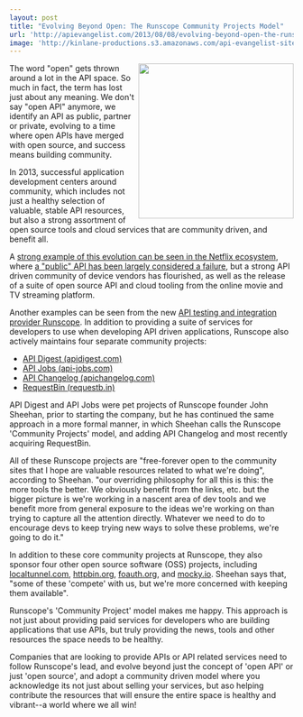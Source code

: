 ```yaml
---
layout: post
title: "Evolving Beyond Open: The Runscope Community Projects Model"
url: 'http://apievangelist.com/2013/08/08/evolving-beyond-open-the-runscope-community-projects-model/'
image: 'http://kinlane-productions.s3.amazonaws.com/api-evangelist-site/blog/runscope-logo.png'
---
```


[<img class="c1" src="https://s3.amazonaws.com/kinlane-productions/api-evangelist/runscope/runscope-logo.png" alt="" width="275" align="right" />][1]

The word "open" gets thrown around a lot in the API space. So much in fact, the term has lost just about any meaning. We don't say "open API" anymore, we identify an API as public, partner or private, evolving to a time where open APIs have merged with open source, and success means building community.

In 2013, successful application development centers around community, which includes not just a healthy selection of valuable, stable API resources, but also a strong assortment of open source tools and cloud services that are community driven, and benefit all.

A [strong example of this evolution can be seen in the Netflix ecosystem][2], where [a "public" API has been largely considered a failure][3], but a strong API driven community of device vendors has flourished, as well as the release of a suite of open source API and cloud tooling from the online movie and TV streaming platform.

Another examples can be seen from the new [API testing and integration provider Runscope][1]. In addition to providing a suite of services for developers to use when developing API driven applications, Runscope also actively maintains four separate community projects:

  * [API Digest (apidigest.com)][4]
  * [API Jobs (api-jobs.com)][5]
  * [API Changelog (apichangelog.com)][6]
  * [RequestBin (requestb.in)][7]

API Digest and API Jobs were pet projects of Runscope founder John Sheehan, prior to starting the company, but he has continued the same approach in a more formal manner, in which Sheehan calls the Runscope 'Community Projects' model, and adding API Changelog and most recently acquiring RequestBin.

All of these Runscope projects are "free-forever open to the community sites that I hope are valuable resources related to what we're doing", according to Sheehan. "our overriding philosophy for all this is this: the more tools the better. We obviously benefit from the links, etc. but the bigger picture is we're working in a nascent area of dev tools and we benefit more from general exposure to the ideas we're working on than trying to capture all the attention directly. Whatever we need to do to encourage devs to keep trying new ways to solve these problems, we're going to do it."

In addition to these core community projects at Runscope, they also sponsor four other open source software (OSS) projects, including [localtunnel.com][8], [httpbin.org][9], [foauth.org][10], and [mocky.io][11]. Sheehan says that, "some of these 'compete' with us, but we're more concerned with keeping them available".

Runscope's 'Community Project' model makes me happy. This approach is not just about providing paid services for developers who are building applications that use APIs, but truly providing the news, tools and other resources the space needs to be healthy.

Companies that are looking to provide APIs or API related services need to follow Runscope's lead, and evolve beyond just the concept of 'open API' or just 'open source', and adopt a community driven model where you acknowledge its not just about selling your services, but aso helping contribute the resources that will ensure the entire space is healthy and vibrant--a world where we all win!

   [1]: http://runscope.com/ (Runscope)
   [2]: http://apievangelist.com/2013/07/02/the-continuing-netflix-api-story/
   [3]: http://apievangelist.com/2013/03/12/netflix-api-is-much-more-than-a-public-api/
   [4]: http://apidigest.com (API Digest)
   [5]: http://api-jobs.com (API Jobs)
   [6]: http://apichangelog.com (API Changelog)
   [7]: http://requestb.in (RequestBin)
   [8]: http://localtunnel.com (LocalTunnel)
   [9]: http://httpbin.org (httpbin.org)
   [10]: http://foauth.org (foauth.org)
   [11]: http://mocky.io (mocky.io)
